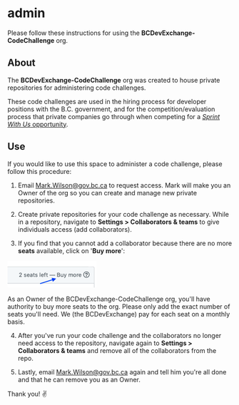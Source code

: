 # admin
Please follow these instructions for using the **BCDevExchange-CodeChallenge** org.

## About
The **BCDevExchange-CodeChallenge** org was created to house private repositories for administering code challenges. 

These code challenges are used in the hiring process for developer positions with the B.C. government, and for the competition/evaluation process that private companies go through when competing for a [_Sprint With Us_ opportunity](https://digital.gov.bc.ca/marketplace/opportunities).

## Use

If you would like to use this space to administer a code challenge, please follow this procedure:

1. Email Mark.Wilson@gov.bc.ca to request access. Mark will make you an Owner of the org so you can create and manage new private repositories.

2. Create private repositories for your code challenge as necessary. While in a repository, navigate to **Settings > Collaborators & teams** to give individuals access (add collaborators). 

3. If you find that you cannot add a collaborator because there are no more **seats** available, click on '**Buy more**':

![Buy more link](https://github.com/BCDevExchange-CodeChallenge/admin/blob/master/buy_more.png)

As an Owner of the BCDevExchange-CodeChallenge org, you'll have authority to buy more seats to the org. Please only add the exact number of seats you'll need. We (the BCDevExchange) pay for each seat on a monthly basis.

4. After you've run your code challenge and the collaborators no longer need access to the repository, navigate again to **Settings > Collaborators & teams** and remove all of the collaborators from the repo.

5. Lastly, email Mark.Wilson@gov.bc.ca again and tell him you're all done and that he can remove you as an Owner. 

Thank you! ✌️
